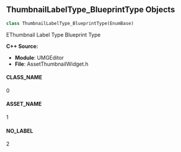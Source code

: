## ThumbnailLabelType_BlueprintType Objects

```python
class ThumbnailLabelType_BlueprintType(EnumBase)
```

EThumbnail Label Type Blueprint Type

**C++ Source:**

- **Module**: UMGEditor
- **File**: AssetThumbnailWidget.h

<a id="unreal.ThumbnailLabelType_BlueprintType.CLASS_NAME"></a>

#### CLASS_NAME

0

<a id="unreal.ThumbnailLabelType_BlueprintType.ASSET_NAME"></a>

#### ASSET_NAME

1

<a id="unreal.ThumbnailLabelType_BlueprintType.NO_LABEL"></a>

#### NO_LABEL

2

<a id="unreal.ThumbnailColorStripOrientation_BlueprintType"></a>